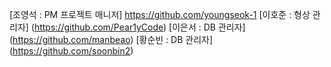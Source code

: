 [조영석 : PM 프로젝트 매니저] https://github.com/youngseok-1
[이호준 : 형상 관리자] (https://github.com/Pear1yCode)
[이은서 : DB 관리자] (https://github.com/manbeao)
[황순빈 : DB 관리자] (https://github.com/soonbin2)
